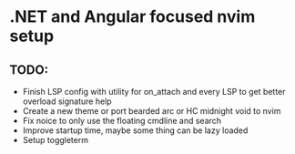 # .NET and Angular focused nvim setup

## TODO:

- Finish LSP config with utility for on_attach and every LSP to get better overload signature help
- Create a new theme or port bearded arc or HC midnight void to nvim
- Fix noice to only use the floating cmdline and search
- Improve startup time, maybe some thing can be lazy loaded
- Setup toggleterm
